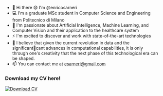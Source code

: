 - 👋 Hi there 😄 I'm @enricosarneri 
- 💻 I'm a graduate MSc student in Computer Science and Engineering from Politecnico di Milano
- 🔭 I'm passionate about Artificial Intelligence, Machine Learning, and Computer Vision and their application to the healthcare system
- ⚡ I'm excited to discover and work with state-of-the-art technologies
- 📌 I believe that given the current revolution in data and the significantcant advances in computational capabilities, it is only through one's creativity that the next phase of this technological era can be shaped.
- 📫 You can contact me at esarneri@gmail.com
### Download my CV here!


<!-- BEGIN LATEST DOWNLOAD BUTTON -->
[![Download CV][resume-short-shield]][resume-en-short-url] &nbsp;&nbsp;


<!-- END LATEST DOWNLOAD BUTTON -->
<!--##

**enricosarneri/enricosarneri** is a ✨ _special_ ✨ repository because its `README.md` (this file) appears on your GitHub profile.

Here are some ideas to get you started:

- 🔭 I’m currently working on ...
- 🌱 I’m currently learning ...
- 👯 I’m looking to collaborate on ...
- 🤔 I’m looking for help with ...
- 💬 Ask me about ...
- 📫 How to reach me: ...
- 😄 Pronouns: ...
- ⚡ Fun fact: ...
-->
</details>

<!-- Shields -->
[resume-short-shield]: https://img.shields.io/badge/Download%20CV%20-blue?style=for-the-badge
[resume-en-short-url]: [https://github.com/enricosarneri/enricosarneri/releases//download/Current/CV_enrico_sarneri_EN.pdf]
